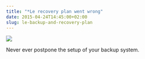 ```yaml
---
title: "*Le recovery plan went wrong"
date: 2015-04-24T14:45:00+02:00
slug: le-backup-and-recovery-plan
---
```



![]({attach}backup.png)

Never ever postpone the setup of your backup system.

